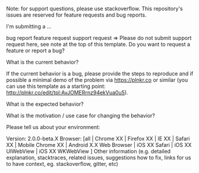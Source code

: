 Note: for support questions, please use stackoverflow. This repository's issues are reserved for feature requests and bug reports.

I'm submitting a ...

bug report
feature request
support request => Please do not submit support request here, see note at the top of this template.
Do you want to request a feature or report a bug?

What is the current behavior?

If the current behavior is a bug, please provide the steps to reproduce and if possible a minimal demo of the problem via https://plnkr.co or similar (you can use this template as a starting point: http://plnkr.co/edit/tpl:AvJOMERrnz94ekVua0u5).

What is the expected behavior?

What is the motivation / use case for changing the behavior?

Please tell us about your environment:

Version: 2.0.0-beta.X
Browser: [all | Chrome XX | Firefox XX | IE XX | Safari XX | Mobile Chrome XX | Android X.X Web Browser | iOS XX Safari | iOS XX UIWebView | iOS XX WKWebView ]
Other information (e.g. detailed explanation, stacktraces, related issues, suggestions how to fix, links for us to have context, eg. stackoverflow, gitter, etc)
